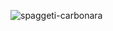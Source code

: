 ![spaggeti-carbonara](http://media.istockphoto.com/id/1487018281/photo/roasted-salmon-in-iron-pan.jpg?s=2048x2048&w=is&k=20&c=PPEgAxiDdcVX_I4zTdnLRALQdgQL45nVoyzxu-yCV0E=)
